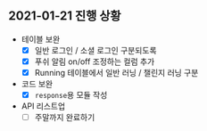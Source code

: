 ## 2021-01-21 진행 상황

- 테이블 보완
    - [x] 일반 로그인 / 소셜 로그인 구분되도록
    - [x] 푸쉬 알림 on/off 조정하는 컬럼 추가
    - [x] Running 테이블에서 일반 러닝 / 챌린지 러닝 구분
- 코드 보완
    - [x] `response`용 모듈 작성
- API 리스트업
    - [ ] 주말까지 완료하기
